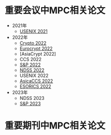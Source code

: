# 重要会议中MPC相关论文
+ 2021年
  + [USENIX 2021](https://www.usenix.org/conference/usenixsecurity21)
+ 2022年
  + [Crypto 2022](https://github.com/Stu-Yang/HITSZ-SecurityGroup-MPC/tree/main/mpc/mpc-research/conferences%26journals/Crypto-2022)
  + [Eurocrypt 2022](https://github.com/Stu-Yang/HITSZ-SecurityGroup-MPC/tree/main/mpc/mpc-research/conferences%26journals/Eurocrypt-2022)
  + [AsiaCrypt 2022]
  + CCS 2022
  + [S&P 2022](https://github.com/Stu-Yang/HITSZ-SecurityGroup-MPC/tree/main/mpc/mpc-research/conferences%26journals/S&P-2022)
  + [NDSS 2022](https://github.com/Stu-Yang/HITSZ-SecurityGroup-MPC/tree/main/mpc/mpc-research/conferences%26journals/NDSS-2022)
  + USENIX 2022
  + [AsicaCCS 2022](https://github.com/Stu-Yang/HITSZ-SecurityGroup-MPC/tree/main/mpc/mpc-research/conferences%26journals/AsiaCCS-2022)
  + [ESORICS 2022](https://github.com/Stu-Yang/HITSZ-SecurityGroup-MPC/tree/main/mpc/mpc-research/conferences%26journals/ESORICS-2022)
+ 2023年
  + NDSS 2023
  + [S&P 2023](https://github.com/Stu-Yang/HITSZ-SecurityGroup-MPC/tree/main/mpc/mpc-research/conferences%26journals/S%26P-2023)



# 重要期刊中MPC相关论文
